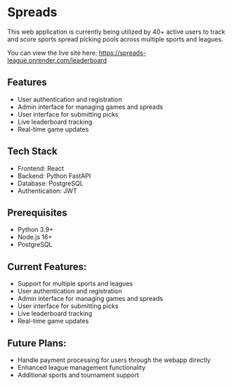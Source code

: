 # Spreads

This web application is currently being utilized by 40+ active users to track and score sports spread picking pools across multiple sports and leagues.

You can view the live site here: 
https://spreads-league.onrender.com/leaderboard


## Features

- User authentication and registration
- Admin interface for managing games and spreads
- User interface for submitting picks
- Live leaderboard tracking
- Real-time game updates

## Tech Stack

- Frontend: React
- Backend: Python FastAPI
- Database: PostgreSQL
- Authentication: JWT

## Prerequisites

- Python 3.9+
- Node.js 16+
- PostgreSQL

## Current Features:
- Support for multiple sports and leagues
- User authentication and registration
- Admin interface for managing games and spreads
- User interface for submitting picks
- Live leaderboard tracking
- Real-time game updates

## Future Plans:
- Handle payment processing for users through the webapp directly
- Enhanced league management functionality
- Additional sports and tournament support